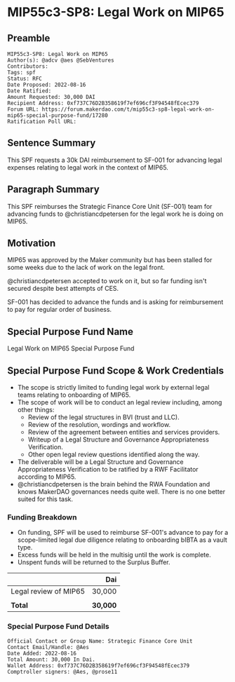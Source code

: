 # MIP55c3-SP8: Legal Work on MIP65

## Preamble

```
MIP55c3-SP8: Legal Work on MIP65
Author(s): @adcv @aes @SebVentures
Contributors:
Tags: spf
Status: RFC
Date Proposed: 2022-08-16
Date Ratified:
Amount Requested: 30,000 DAI
Recipient Address: 0xf737C76D2B358619f7ef696cf3F94548fEcec379
Forum URL: https://forum.makerdao.com/t/mip55c3-sp8-legal-work-on-mip65-special-purpose-fund/17280
Ratification Poll URL:
```

## Sentence Summary

This SPF requests a 30k DAI reimbursement to SF-001 for advancing legal expenses relating to legal work in the context of MIP65.

## Paragraph Summary

This SPF reimburses the Strategic Finance Core Unit (SF-001) team for advancing funds to @christiancdpetersen for the legal work he is doing on MIP65.


## Motivation

MIP65 was approved by the Maker community but has been stalled for some weeks due to the lack of work on the legal front.

@christiancdpetersen accepted to work on it, but so far funding isn't secured despite best attempts of CES.

SF-001 has decided to advance the funds and is asking for reimbursement to pay for regular order of business.

## Special Purpose Fund Name

Legal Work on MIP65 Special Purpose Fund

## Special Purpose Fund Scope & Work Credentials

* The scope is strictly limited to funding legal  work by external legal teams relating to onboarding of MIP65.
* The scope of work will be to conduct an legal review including, among other things:
    * Review of the legal structures in BVI (trust and LLC).
    * Review of the resolution, wordings and workflow.
    * Review of the agreement between entities and services providers.
    * Writeup of a Legal Structure and Governance Appropriateness Verification.
    * Other open legal review questions identified along the way.
* The deliverable will be a Legal Structure and Governance Appropriateness Verification to be ratified by a RWF Facilitator according to MIP65.
* @christiancdpetersen is the brain behind the RWA Foundation and knows MakerDAO governances needs quite well. There is no one better suited for this task.

### Funding Breakdown

* On funding, SPF will be used to reimburse SF-001's advance to pay for a scope-limited legal due diligence relating to onboarding bIBTA as a vault type.
* Excess funds will be held in the multisig until the work is complete.
* Unspent funds will be returned to the Surplus Buffer.

||Dai|
|---|---:|
|Legal review of MIP65 |30,000|
|||
|**Total**|**30,000**|

### Special Purpose Fund Details

```
Official Contact or Group Name: Strategic Finance Core Unit
Contact Email/Handle: @Aes
Date Added: 2022-08-16
Total Amount: 30,000 In Dai.
Wallet Address: 0xf737C76D2B358619f7ef696cf3F94548fEcec379
Comptroller signers: @Aes, @prose11
```
